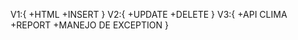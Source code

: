 V1:{
    +HTML
    +INSERT
    }
V2:{
    +UPDATE
    +DELETE
    }
V3:{
    +API CLIMA
    +REPORT
    +MANEJO DE EXCEPTION
    }

